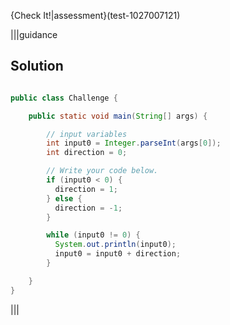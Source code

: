 {Check It!|assessment}(test-1027007121)

|||guidance
## Solution
```java

public class Challenge {

    public static void main(String[] args) {

        // input variables
        int input0 = Integer.parseInt(args[0]);
        int direction = 0;

        // Write your code below.
        if (input0 < 0) {
          direction = 1;
        } else {
          direction = -1;
        }

        while (input0 != 0) {
          System.out.println(input0);
          input0 = input0 + direction;
        }

    }
}

```
|||
